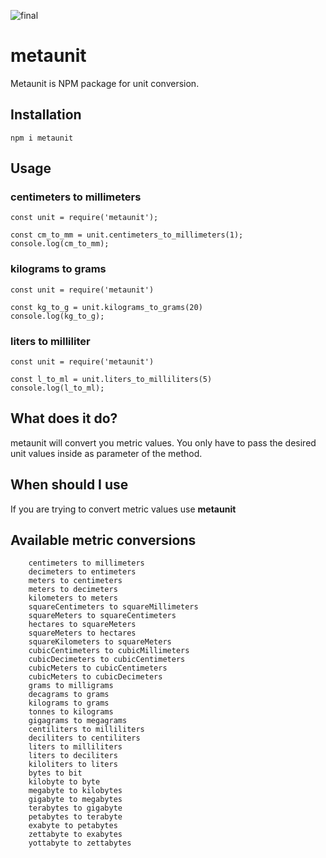 
![final](https://user-images.githubusercontent.com/34160159/95364104-07247300-08ee-11eb-81a0-89d276dcc439.png)


# metaunit
Metaunit is NPM package for unit conversion.


## Installation

`npm i metaunit`

## Usage

### centimeters to millimeters
```
const unit = require('metaunit');

const cm_to_mm = unit.centimeters_to_millimeters(1);
console.log(cm_to_mm);

```

### kilograms to grams
```
const unit = require('metaunit')

const kg_to_g = unit.kilograms_to_grams(20)
console.log(kg_to_g);

```

### liters to milliliter
```
const unit = require('metaunit')

const l_to_ml = unit.liters_to_milliliters(5)
console.log(l_to_ml);

```

## What does it do?

metaunit will convert you metric values. You only have to pass the desired unit values inside as parameter of the method.

## When should I use

If you are trying to convert metric values use **metaunit**


## Available metric conversions

```
    centimeters to millimeters
    decimeters to entimeters
    meters to centimeters
    meters to decimeters
    kilometers to meters
    squareCentimeters to squareMillimeters
    squareMeters to squareCentimeters
    hectares to squareMeters
    squareMeters to hectares
    squareKilometers to squareMeters
    cubicCentimeters to cubicMillimeters
    cubicDecimeters to cubicCentimeters
    cubicMeters to cubicCentimeters
    cubicMeters to cubicDecimeters
    grams to milligrams
    decagrams to grams
    kilograms to grams
    tonnes to kilograms
    gigagrams to megagrams
    centiliters to milliliters
    deciliters to centiliters
    liters to milliliters
    liters to deciliters
    kiloliters to liters
    bytes to bit
    kilobyte to byte
    megabyte to kilobytes
    gigabyte to megabytes
    terabytes to gigabyte
    petabytes to terabyte
    exabyte to petabytes
    zettabyte to exabytes
    yottabyte to zettabytes

```